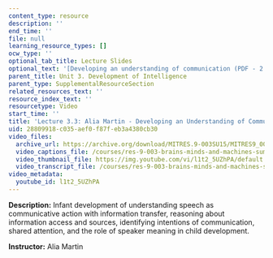 ```yaml
---
content_type: resource
description: ''
end_time: ''
file: null
learning_resource_types: []
ocw_type: ''
optional_tab_title: Lecture Slides
optional_text: '[Developing an understanding of communication (PDF - 2.3MB)](/courses/res-9-003-brains-minds-and-machines-summer-course-summer-2015/resources/mitres_9_003sum15_lec3-3)'
parent_title: Unit 3. Development of Intelligence
parent_type: SupplementalResourceSection
related_resources_text: ''
resource_index_text: ''
resourcetype: Video
start_time: ''
title: 'Lecture 3.3: Alia Martin - Developing an Understanding of Communication'
uid: 28809918-c035-aef0-f87f-eb3a4380cb30
video_files:
  archive_url: https://archive.org/download/MITRES.9-003SU15/MITRES9_003SU15_Lecture_3-3_300k.mp4
  video_captions_file: /courses/res-9-003-brains-minds-and-machines-summer-course-summer-2015/144fa6eaa786576eb2a57a452231cd54_l1t2_5UZhPA.vtt
  video_thumbnail_file: https://img.youtube.com/vi/l1t2_5UZhPA/default.jpg
  video_transcript_file: /courses/res-9-003-brains-minds-and-machines-summer-course-summer-2015/ee4c9e592a114be4669be323247314da_l1t2_5UZhPA.pdf
video_metadata:
  youtube_id: l1t2_5UZhPA
---
```


**Description:** Infant development of understanding speech as communicative action with information transfer, reasoning about information access and sources, identifying intentions of communication, shared attention, and the role of speaker meaning in child development.

**Instructor:** Alia Martin

